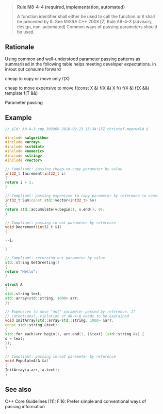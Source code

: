 > **Rule M8-4-4 (required, implementation, automated)**
>
> A function identifier shall either be used to call the function or it shall
> be preceded by &.
> See MISRA C++ 2008 [7]
> Rule A8-4-3 (advisory, design, non-automated) Common
> ways of passing parameters should be used.

## Rationale

Using common and well-understood parameter passing patterns as summarised in
the following table helps meeting developer expectations.
in
in/out
out
consume
forward

cheap to copy or move only
f(X)

cheap to move expensive to move
f(const X &)
f(X &)
X f()
f(X &)
f(X &&)
template<typename T> f(T &&)

Parameter passing

## Example

```cpp
// $Id: A8-4-3.cpp 308906 2018-02-23 15:34:15Z christof.meerwald $

#include <algorithm>
#include <array>
#include <cstdint>
#include <numeric>
#include <string>
#include <vector>

// Compliant: passing cheap-to-copy parameter by value
int32_t Increment(int32_t i)
{
return i + 1;
}

// Compliant: passing expensive to copy parameter by reference to const
int32_t Sum(const std::vector<int32_t> &v)
{
return std::accumulate(v.begin(), v.end(), 0);
}

// Compliant: passing in-out parameter by reference
void Decrement(int32_t &i)
{

--i;

}

// Compliant: returning out parameter by value
std::string GetGreeting()
{
return "Hello";
}

struct A
{
std::string text;
std::array<std::string, 1000> arr;
};

// Expensive to move "out" parameter passed by reference. If
// intentional, violation of A8-4-8 needs to be explained
void InitArray(std::array<std::string, 1000> &arr,
const std::string &text)
{
std::for_each(arr.begin(), arr.end(), [&text] (std::string &s) {
s = text;
});
}

// Compliant: passing in-out parameter by reference
void PopulateA(A &a)
{
InitArray(a.arr, a.text);
}

```

## See also

C++ Core Guidelines [11]: F.16: Prefer simple and conventional ways of
passing information
